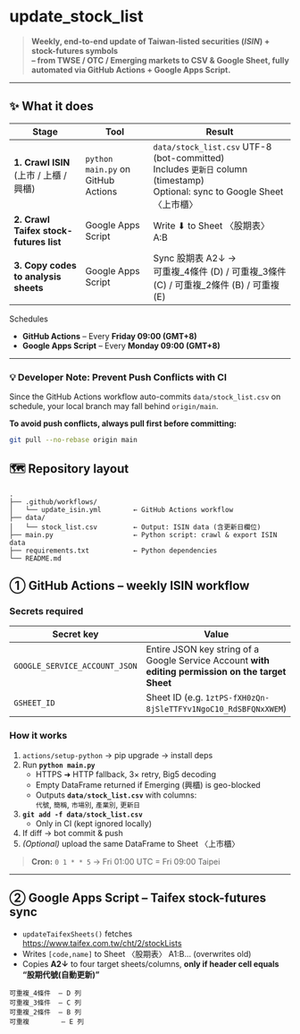 # update_stock_list

> **Weekly, end-to-end update of Taiwan‐listed securities (_ISIN_) + stock-futures symbols  
> – from TWSE / OTC / Emerging markets to CSV & Google Sheet, fully automated via GitHub Actions + Google Apps Script.**

---

## ✨ What it does

| Stage | Tool | Result |
|-------|------|--------|
| **1. Crawl ISIN** (上市 / 上櫃 / 興櫃) | `python main.py` on GitHub Actions | `data/stock_list.csv` UTF-8 (bot-committed)<br>Includes `更新日` column (timestamp)<br>Optional: sync to Google Sheet 〈上市櫃〉 |
| **2. Crawl Taifex stock-futures list** | Google Apps Script | Write ⬇ to Sheet 〈股期表〉 A:B |
| **3. Copy codes to analysis sheets** | Google Apps Script | Sync 股期表 A2↓ →<br>可重複_4條件 (D) / 可重複_3條件 (C) / 可重複_2條件 (B) / 可重複 (E) |

Schedules  
* **GitHub Actions** – Every **Friday 09:00 (GMT+8)**  
* **Google Apps Script** – Every **Monday 09:00 (GMT+8)**  

---

### 💡 Developer Note: Prevent Push Conflicts with CI

Since the GitHub Actions workflow auto-commits `data/stock_list.csv` on schedule, your local branch may fall behind `origin/main`.

**To avoid push conflicts, always pull first before committing:**

```bash
git pull --no-rebase origin main
```

## 🗺️ Repository layout

```text
.
├── .github/workflows/
│   └── update_isin.yml        ← GitHub Actions workflow
├── data/
│   └── stock_list.csv         ← Output: ISIN data (含更新日欄位)
├── main.py                    ← Python script: crawl & export ISIN data
├── requirements.txt           ← Python dependencies
└── README.md
```
## ①  GitHub Actions – weekly ISIN workflow

### Secrets required

| Secret key | Value |
|------------|-------|
| `GOOGLE_SERVICE_ACCOUNT_JSON` | Entire JSON key string of a Google Service Account **with editing permission on the target Sheet** |
| `GSHEET_ID` | Sheet ID (e.g. `1ztPS-fXH0zQn-8jSleTTFYv1NgoC10_RdSBFQNxXWEM`) |

### How it works

1. `actions/setup-python` → pip upgrade → install deps  
2. Run **`python main.py`**  
   * HTTPS ➜ HTTP fallback, 3× retry, Big5 decoding  
   * Empty DataFrame returned if Emerging (興櫃) is geo-blocked   
   * Outputs **`data/stock_list.csv`** with columns:  
  `代號`, `簡稱`, `市場別`, `產業別`, `更新日`
3. **`git add -f data/stock_list.csv`**  
   * Only in CI (kept ignored locally)  
4. If diff → bot commit & push  
5. _(Optional)_ upload the same DataFrame to Sheet 〈上市櫃〉

> **Cron:** `0 1 * * 5`  → Fri 01:00 UTC = Fri 09:00 Taipei

---

## ②  Google Apps Script – Taifex stock-futures sync

* `updateTaifexSheets()` fetches <https://www.taifex.com.tw/cht/2/stockLists>
* Writes `[code,name]` to Sheet 〈股期表〉 A1:B… (overwrites old)
* Copies **A2↓** to four target sheets/columns, **only if header cell equals “股期代號(自動更新)”**

```text
可重複_4條件  – D 列
可重複_3條件  – C 列
可重複_2條件  – B 列
可重複        – E 列
```
